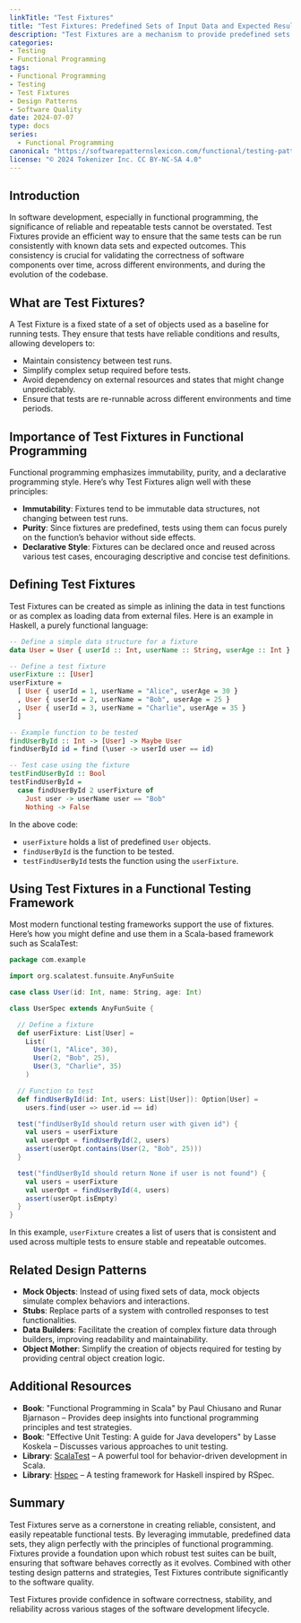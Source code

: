 ```yaml
---
linkTitle: "Test Fixtures"
title: "Test Fixtures: Predefined Sets of Input Data and Expected Results for Tests"
description: "Test Fixtures are a mechanism to provide predefined sets of input data and expected results that allow for consistent, repeatable, and reliable testing of software components, ensuring that software behaves as expected under controlled scenarios."
categories:
- Testing
- Functional Programming
tags:
- Functional Programming
- Testing
- Test Fixtures
- Design Patterns
- Software Quality
date: 2024-07-07
type: docs
series:
  - Functional Programming
canonical: "https://softwarepatternslexicon.com/functional/testing-patterns/testing-strategies/test-fixtures"
license: "© 2024 Tokenizer Inc. CC BY-NC-SA 4.0"
---
```



## Introduction

In software development, especially in functional programming, the significance of reliable and repeatable tests cannot be overstated. Test Fixtures provide an efficient way to ensure that the same tests can be run consistently with known data sets and expected outcomes. This consistency is crucial for validating the correctness of software components over time, across different environments, and during the evolution of the codebase.

## What are Test Fixtures?

A Test Fixture is a fixed state of a set of objects used as a baseline for running tests. They ensure that tests have reliable conditions and results, allowing developers to:

- Maintain consistency between test runs.
- Simplify complex setup required before tests.
- Avoid dependency on external resources and states that might change unpredictably.
- Ensure that tests are re-runnable across different environments and time periods.

## Importance of Test Fixtures in Functional Programming

Functional programming emphasizes immutability, purity, and a declarative programming style. Here’s why Test Fixtures align well with these principles:

- **Immutability**: Fixtures tend to be immutable data structures, not changing between test runs.
- **Purity**: Since fixtures are predefined, tests using them can focus purely on the function’s behavior without side effects.
- **Declarative Style**: Fixtures can be declared once and reused across various test cases, encouraging descriptive and concise test definitions.

## Defining Test Fixtures

Test Fixtures can be created as simple as inlining the data in test functions or as complex as loading data from external files. Here is an example in Haskell, a purely functional language:

```haskell
-- Define a simple data structure for a fixture
data User = User { userId :: Int, userName :: String, userAge :: Int }

-- Define a test fixture
userFixture :: [User]
userFixture = 
  [ User { userId = 1, userName = "Alice", userAge = 30 }
  , User { userId = 2, userName = "Bob", userAge = 25 }
  , User { userId = 3, userName = "Charlie", userAge = 35 }
  ]

-- Example function to be tested
findUserById :: Int -> [User] -> Maybe User
findUserById id = find (\user -> userId user == id)

-- Test case using the fixture
testFindUserById :: Bool
testFindUserById = 
  case findUserById 2 userFixture of
    Just user -> userName user == "Bob"
    Nothing -> False
```

In the above code:
- `userFixture` holds a list of predefined `User` objects.
- `findUserById` is the function to be tested.
- `testFindUserById` tests the function using the `userFixture`.

## Using Test Fixtures in a Functional Testing Framework

Most modern functional testing frameworks support the use of fixtures. Here’s how you might define and use them in a Scala-based framework such as ScalaTest:

```scala
package com.example

import org.scalatest.funsuite.AnyFunSuite

case class User(id: Int, name: String, age: Int)

class UserSpec extends AnyFunSuite {

  // Define a fixture
  def userFixture: List[User] = 
    List(
      User(1, "Alice", 30),
      User(2, "Bob", 25),
      User(3, "Charlie", 35)
    )

  // Function to test
  def findUserById(id: Int, users: List[User]): Option[User] =
    users.find(user => user.id == id)

  test("findUserById should return user with given id") {
    val users = userFixture
    val userOpt = findUserById(2, users)
    assert(userOpt.contains(User(2, "Bob", 25)))
  }

  test("findUserById should return None if user is not found") {
    val users = userFixture
    val userOpt = findUserById(4, users)
    assert(userOpt.isEmpty)
  }
}
```

In this example, `userFixture` creates a list of users that is consistent and used across multiple tests to ensure stable and repeatable outcomes.

## Related Design Patterns

- **Mock Objects**: Instead of using fixed sets of data, mock objects simulate complex behaviors and interactions.
- **Stubs**: Replace parts of a system with controlled responses to test functionalities.
- **Data Builders**: Facilitate the creation of complex fixture data through builders, improving readability and maintainability.
- **Object Mother**: Simplify the creation of objects required for testing by providing central object creation logic.

## Additional Resources

- **Book**: "Functional Programming in Scala" by Paul Chiusano and Runar Bjarnason – Provides deep insights into functional programming principles and test strategies.
- **Book**: "Effective Unit Testing: A guide for Java developers" by Lasse Koskela – Discusses various approaches to unit testing.
- **Library**: [ScalaTest](https://www.scalatest.org/) – A powerful tool for behavior-driven development in Scala.
- **Library**: [Hspec](https://hspec.github.io/) – A testing framework for Haskell inspired by RSpec.

## Summary

Test Fixtures serve as a cornerstone in creating reliable, consistent, and easily repeatable functional tests. By leveraging immutable, predefined data sets, they align perfectly with the principles of functional programming. Fixtures provide a foundation upon which robust test suites can be built, ensuring that software behaves correctly as it evolves. Combined with other testing design patterns and strategies, Test Fixtures contribute significantly to the software quality.

Test Fixtures provide confidence in software correctness, stability, and reliability across various stages of the software development lifecycle.
